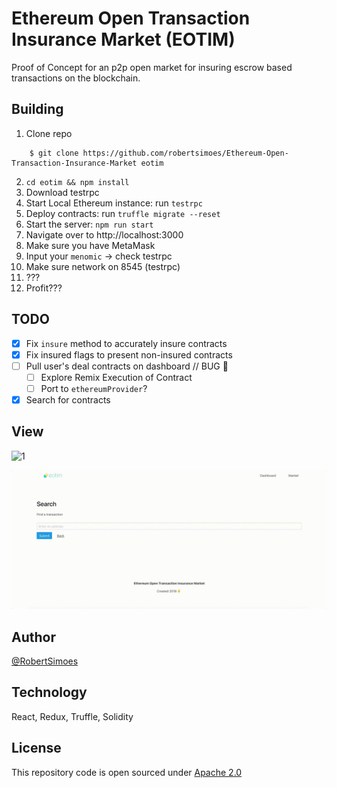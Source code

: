 # Ethereum Open Transaction Insurance Market (EOTIM)

Proof of Concept for an p2p open market for insuring escrow based transactions on the blockchain. 

## Building

1. Clone repo

```
    $ git clone https://github.com/robertsimoes/Ethereum-Open-Transaction-Insurance-Market eotim
```

2. `cd eotim && npm install`
3. Download testrpc
4. Start Local Ethereum instance: 
    run `testrpc`
5. Deploy contracts:
    run `truffle migrate --reset`
5. Start the server: 
    `npm run start`
6. Navigate over to http://localhost:3000
7. Make sure you have MetaMask
8. Input your `menomic` -> check testrpc
9. Make sure network on 8545 (testrpc)
10. ???
11. Profit??? 

## TODO

- [x] Fix `insure` method to accurately insure contracts 
- [x] Fix insured flags to present non-insured contracts
- [ ] Pull user's deal contracts on dashboard // BUG 🐞
    - [ ] Explore Remix Execution of Contract
    - [ ] Port to `ethereumProvider`?
- [x] Search for contracts

## View 

![1](/assets/eotim-ex-1.gif)

![2](/assets/eotim-ex-2.gif)

## Author

[@RobertSimoes](www.robertsimoes.com)

## Technology

React, Redux, Truffle, Solidity

## License

This repository code is open sourced under [Apache 2.0](https://www.apache.org/licenses/LICENSE-2.0.html)
